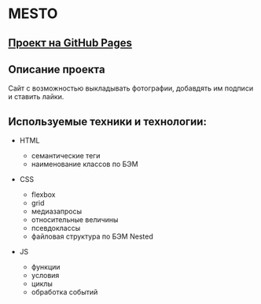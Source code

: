 # MESTO

## [Проект на GitHub Pages](https://starchenkovyaroslav.github.io/mesto/)

## Описание проекта

Сайт с возможностью выкладывать фотографии, добавдять им подписи и ставить лайки.

## Используемые техники и технологии:

- HTML
    - семантические теги
    - наименование классов по БЭМ

- CSS
    - flexbox
    - grid
    - медиазапросы
    - относительные величины
    - псевдоклассы
    - файловая структура по БЭМ Nested

- JS
    - функции
    - условия
    - циклы
    - обработка событий


